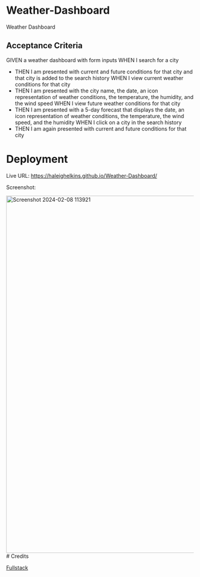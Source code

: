 # Weather-Dashboard
Weather Dashboard


## Acceptance Criteria 
GIVEN a weather dashboard with form inputs
WHEN I search for a city
* THEN I am presented with current and future conditions for that city and that city is added to the search history
WHEN I view current weather conditions for that city
* THEN I am presented with the city name, the date, an icon representation of weather conditions, the temperature, the humidity, and the wind speed
WHEN I view future weather conditions for that city
* THEN I am presented with a 5-day forecast that displays the date, an icon representation of weather conditions, the temperature, the wind speed, and the humidity
WHEN I click on a city in the search history
* THEN I am again presented with current and future conditions for that city



# Deployment
Live URL: 
https://haleighelkins.github.io/Weather-Dashboard/ 



Screenshot: 

<img width="958" alt="Screenshot 2024-02-08 113921" src="https://github.com/HaleighElkins/Weather-Dashboard/assets/152942336/7365be66-55bb-44a9-99ac-881168726cf6">
# Credits

[Fullstack ](https://stackoverflow.com/)

